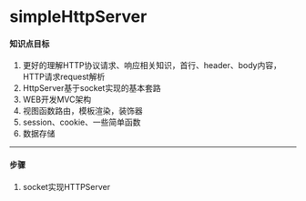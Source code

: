 # simpleHttpServer
#### 知识点目标

1. 更好的理解HTTP协议请求、响应相关知识，首行、header、body内容，HTTP请求request解析
2. HttpServer基于socket实现的基本套路
3. WEB开发MVC架构
4. 视图函数路由，模板渲染，装饰器
5. session、cookie、一些简单函数
6. 数据存储

***
#### 步骤
1. socket实现HTTPServer
